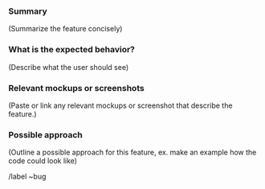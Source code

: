 <!---
Please read this!

1. Before opening a new issue, make sure to search for keywords in the issues
filtered by the "feature" label:

/tezblock/tezblock-frontend/-/boards?scope=all&utf8=%E2%9C%93&state=opened&label_name[]=Feature

and verify the issue you're about to submit isn't a duplicate.

2. Make sure you're including the name of the affected component if applicable, as an example:

account-detail or tabbed-table
--->

### Summary

(Summarize the feature concisely)

### What is the expected behavior?

(Describe what the user should see)

### Relevant mockups or screenshots

(Paste or link any relevant mockups or screenshot that describe the feature.)

### Possible approach

(Outline a possible approach for this feature, ex. make an example how the code could look like)

/label ~bug
